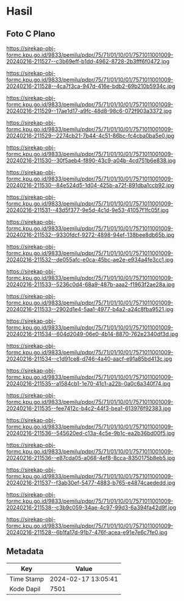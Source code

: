 # Hasil

## Foto C Plano

https://sirekap-obj-formc.kpu.go.id/9833/pemilu/pdpr/75/71/01/10/01/7571011001009-20240216-211527--c3b69eff-b1dd-4962-8728-2b3fff6f0472.jpg

https://sirekap-obj-formc.kpu.go.id/9833/pemilu/pdpr/75/71/01/10/01/7571011001009-20240216-211528--4ca7f3ca-947d-416e-bdb2-69b210b5934c.jpg

https://sirekap-obj-formc.kpu.go.id/9833/pemilu/pdpr/75/71/01/10/01/7571011001009-20240216-211529--17ae1d17-a9fc-48d8-98c6-072f903a3372.jpg

https://sirekap-obj-formc.kpu.go.id/9833/pemilu/pdpr/75/71/01/10/01/7571011001009-20240216-211529--2274cb21-7b44-4c51-86bc-fc4cba0ba5e0.jpg

https://sirekap-obj-formc.kpu.go.id/9833/pemilu/pdpr/75/71/01/10/01/7571011001009-20240216-211530--30f5aeb4-f890-43c9-a04b-4cd751b6e838.jpg

https://sirekap-obj-formc.kpu.go.id/9833/pemilu/pdpr/75/71/01/10/01/7571011001009-20240216-211530--84e524d5-1d04-425b-a72f-891dba1ccb92.jpg

https://sirekap-obj-formc.kpu.go.id/9833/pemilu/pdpr/75/71/01/10/01/7571011001009-20240216-211531--43d5f377-9e5d-4c1d-9e53-41057f1fc05f.jpg

https://sirekap-obj-formc.kpu.go.id/9833/pemilu/pdpr/75/71/01/10/01/7571011001009-20240216-211532--9330fdcf-9272-4898-94ef-138bee8db65b.jpg

https://sirekap-obj-formc.kpu.go.id/9833/pemilu/pdpr/75/71/01/10/01/7571011001009-20240216-211532--de055afc-e0ca-45bc-ae2e-e934a4fe3cc1.jpg

https://sirekap-obj-formc.kpu.go.id/9833/pemilu/pdpr/75/71/01/10/01/7571011001009-20240216-211533--5236c0d4-68a9-487b-aaa2-f1963f2ae28a.jpg

https://sirekap-obj-formc.kpu.go.id/9833/pemilu/pdpr/75/71/01/10/01/7571011001009-20240216-211533--2902d1e4-5aa1-4977-b4a2-a24c8fba9521.jpg

https://sirekap-obj-formc.kpu.go.id/9833/pemilu/pdpr/75/71/01/10/01/7571011001009-20240216-211534--604d2049-06e0-4b14-8870-762e2340df3d.jpg

https://sirekap-obj-formc.kpu.go.id/9833/pemilu/pdpr/75/71/01/10/01/7571011001009-20240216-211534--c1d91ce8-d746-4a40-aacf-e91a85bd413c.jpg

https://sirekap-obj-formc.kpu.go.id/9833/pemilu/pdpr/75/71/01/10/01/7571011001009-20240216-211535--a1584cb1-1e70-41c1-a22b-0a0c6a340f74.jpg

https://sirekap-obj-formc.kpu.go.id/9833/pemilu/pdpr/75/71/01/10/01/7571011001009-20240216-211535--fee7412c-b4c2-44f3-bea1-613976f92383.jpg

https://sirekap-obj-formc.kpu.go.id/9833/pemilu/pdpr/75/71/01/10/01/7571011001009-20240216-211536--545620ed-c13a-4c5e-9b1c-ea2b36bd00f5.jpg

https://sirekap-obj-formc.kpu.go.id/9833/pemilu/pdpr/75/71/01/10/01/7571011001009-20240216-211536--e87cda05-a068-4ef8-8cca-8350175b8eb5.jpg

https://sirekap-obj-formc.kpu.go.id/9833/pemilu/pdpr/75/71/01/10/01/7571011001009-20240216-211537--f3ab30ef-5477-4883-b765-e4874caededd.jpg

https://sirekap-obj-formc.kpu.go.id/9833/pemilu/pdpr/75/71/01/10/01/7571011001009-20240216-211538--c3b9c059-34ae-4c97-99d3-6a394fa42d9f.jpg

https://sirekap-obj-formc.kpu.go.id/9833/pemilu/pdpr/75/71/01/10/01/7571011001009-20240216-211528--6b1fa17d-91b7-476f-acea-e91e7e6c7fe0.jpg


## Metadata

| Key        | Value               |
| ---------- | ------------------- |
| Time Stamp | 2024-02-17 13:05:41 |
| Kode Dapil | 7501                |



